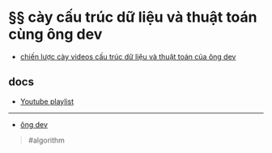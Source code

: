# §§ cày cấu trúc dữ liệu và thuật toán cùng ông dev

- [chiến lược cày videos cấu trúc dữ liệu và thuật toán của ông dev](20211119153854.md)

## docs

- [Youtube playlist](https://www.youtube.com/playlist?list=PLoaAbmGPgTSNMAzkKBHkh2mLuBk54II5L)

---

- [ông dev](202109112225.md)

> #algorithm
